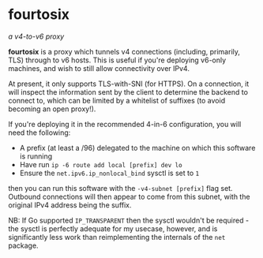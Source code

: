 # fourtosix

*a v4-to-v6 proxy*

**fourtosix** is a proxy which tunnels v4 connections (including, primarily, TLS) through to v6 hosts. This is useful if you're deploying v6-only machines, and wish to still allow connectivity over IPv4.

At present, it only supports TLS-with-SNI (for HTTPS). On a connection, it will inspect the information sent by the client to determine the backend to connect to, which can be limited by a whitelist of suffixes (to avoid becoming an open proxy!).

If you're deploying it in the recommended 4-in-6 configuration, you will need the following:

* A prefix (at least a /96) delegated to the machine on which this software is running
* Have run `ip -6 route add local [prefix] dev lo`
* Ensure the `net.ipv6.ip_nonlocal_bind` sysctl is set to `1`

then you can run this software with the `-v4-subnet [prefix]` flag set. Outbound connections will then appear to come from this subnet, with the original IPv4 address being the suffix.

NB: If Go supported `IP_TRANSPARENT` then the sysctl wouldn't be required - the sysctl is perfectly adequate for my usecase, however, and is significantly less work than reimplementing the internals of the `net` package.
